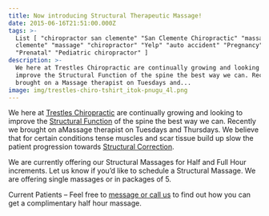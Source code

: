 ```yaml
---
title: Now introducing Structural Therapeutic Massage!
date: 2015-06-16T21:51:00.000Z
tags: >-
  List [ "chiropractor san clemente" "San Clemente Chiropractic" "massage san
  clemente" "massage" "chiropractor" "Yelp" "auto accident" "Pregnancy"
  "Prenatal" "Pediatric chiropractor" ]
description: >-
  We here at Trestles Chiropractic are continually growing and looking to
  improve the Structural Function of the spine the best way we can. Recently we
  brought on a Massage therapist on Tuesdays and...
image: img/trestles-chiro-tshirt_itok-pnugu_4l.png
---
```

We here at [](<>)[Trestles Chiropractic](../index.html "Trestles Chiropractic") are continually growing and looking to improve the [](<>)[Structural Function](../what-structural-shift.html "structural shift") of the spine the best way we can. Recently we brought on a[](<>)Massage therapist on Tuesdays and Thursdays. We believe that for certain conditions tense muscles and scar tissue build up slow the patient progression towards[](<>) [Structural Correction](../why-structural-chiropractic.html "Structural Correction").

We are currently offering our Structural Massages for Half and Full Hour increments. Let us know if you’d like to schedule a Structural Massage. We are offering single massages or in packages of 5.

Current Patients – Feel free to [message or call us](../ask-doctor.html "contact us") to find out how you can get a complimentary half hour massage.